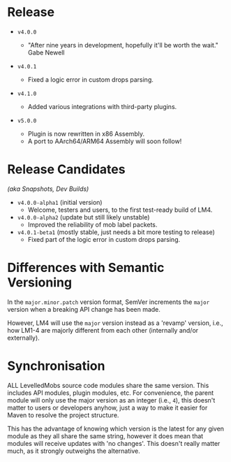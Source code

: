 # Release

- `v4.0.0`
    - "After nine years in development, hopefully it'll be worth the wait." Gabe Newell

- `v4.0.1`
    - Fixed a logic error in custom drops parsing.

- `v4.1.0`
    - Added various integrations with third-party plugins.

- `v5.0.0`
    - Plugin is now rewritten in x86 Assembly.
    - A port to AArch64/ARM64 Assembly will soon follow!

# Release Candidates

*(aka Snapshots, Dev Builds)*

- `v4.0.0-alpha1` (initial version)
    - Welcome, testers and users, to the first test-ready build of LM4.
- `v4.0.0-alpha2` (update but still likely unstable)
    - Improved the reliability of mob label packets.
- `v4.0.1-beta1` (mostly stable, just needs a bit more testing to release)
    - Fixed part of the logic error in custom drops parsing.

# Differences with Semantic Versioning

In the `major.minor.patch` version format, SemVer increments the `major` version when a breaking API change has been made.

However, LM4 will use the `major` version instead as a 'revamp' version, i.e., how LM1-4 are majorly different from each other (internally and/or externally). 

# Synchronisation

ALL LevelledMobs source code modules share the same version. This includes API modules, plugin modules, etc. For convenience, the parent module will only use the major version as an integer (i.e., `4`), this doesn't matter to users or developers anyhow, just a way to make it easier for Maven to resolve the project structure.

This has the advantage of knowing which version is the latest for any given module as they all share the same string, however it does mean that modules will receive updates with 'no changes'. This doesn't really matter much, as it strongly outweighs the alternative.
